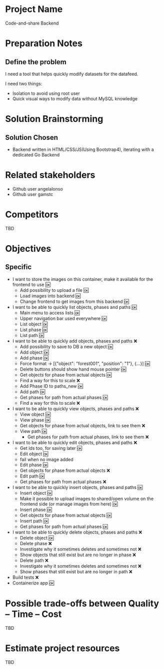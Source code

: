 # Project Name
Code-and-share Backend

# Preparation Notes
## Define the problem
I need a tool that helps quickly modify datasets for the datafeed.
  
I need two things:
- Isolation to avoid using root user
- Quick visual ways to modify data without MySQL knowledge
# Solution Brainstorming
## Solution Chosen
* Backend written in HTML/CSS/JS(Using Bootstrap4), iterating with a dedicated Go Backend

# Related stakeholders
* Github user angelalonso
* Github user gamstc
# Competitors
TBD
# Objectives
## Specific
* I want to store the images on this container, make it available for the frontend to use :ok:
  * Add possibility to upload a file :ok:
  * Load images into backend :ok:
  * Change frontend to get images from this backend :ok:
* I want to be able to quickly list objects, phases and paths :ok:
  * Main menu to access lists :ok:
  * Upper navigation bar used everywhere :ok:
  * List object :ok:
  * List phase :ok:
  * List path :ok:
* I want to be able to quickly add objects, phases and paths :x:
  * Add possibility to save to DB a new object :ok:
  * Add object :ok:
  * Add phase :ok:
  * Force format -> [{"object": "forest001", "position": "1"}, {...}] :ok:
  * Delete buttons should show hand mouse pointer :ok:
  * Get objects for phase from actual objects :ok:
   * Find a way for this to scale :x:
  * Add Phase ID to paths_new :ok:
  * Add path :ok:
  * Get phases for path from actual phases :ok:
   * Find a way for this to scale :x:
* I want to be able to quickly view objects, phases and paths :x:
  * View object :ok:
  * View phase :ok:
   * Get objects for phase from actual objects, link to see them :x:
  * View path :ok:
    * Get phases for path from actual phases, link to see them :x:
* I want to be able to quickly edit objects, phases and paths :x:
  * Get ids too, for saving later :ok:
  * Edit object :ok:
   * fail when no image added
  * Edit phase :ok:
   * Get objects for phase from actual objects :x:
  * Edit path :ok:
   * Get phases for path from actual phases :x:
* I want to be able to quickly insert objects, phases and paths :ok:
  * Insert object :ok:
   * Make it possible to upload images to shared/open volume on the frontend side (or manage images from here) :ok:
  * Insert phase :ok:
   * Get objects for phase from actual objects :ok:
  * Insert path :ok:
   * Get phases for path from actual phases :ok:
* I want to be able to quickly delete objects, phases and paths :x:
  * Delete object :ok:
  * Delete phase :x:
   * Investigate why it sometimes deletes and sometimes not :x:
   * Show objects that still exist but are no longer in phase :x:
  * Delete path :x:
   * Investigate why it sometimes deletes and sometimes not :x:
  * Show phases that still exist but are no longer in path :x:
* Build tests :x:
* Containerize app :ok:

# Possible trade-offs between Quality – Time – Cost
TBD

# Estimate project resources
TBD






